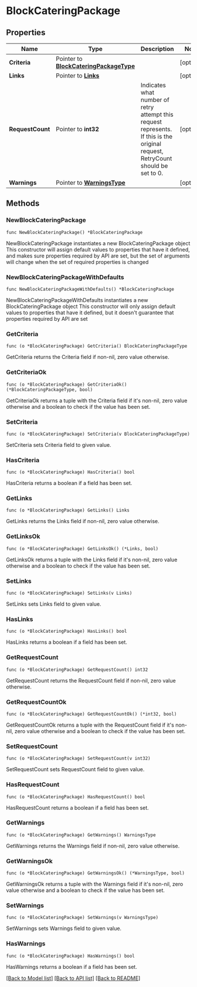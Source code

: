 # BlockCateringPackage

## Properties

Name | Type | Description | Notes
------------ | ------------- | ------------- | -------------
**Criteria** | Pointer to [**BlockCateringPackageType**](BlockCateringPackageType.md) |  | [optional] 
**Links** | Pointer to [**Links**](Links.md) |  | [optional] 
**RequestCount** | Pointer to **int32** | Indicates what number of retry attempt this request represents. If this is the original request, RetryCount should be set to 0. | [optional] 
**Warnings** | Pointer to [**WarningsType**](WarningsType.md) |  | [optional] 

## Methods

### NewBlockCateringPackage

`func NewBlockCateringPackage() *BlockCateringPackage`

NewBlockCateringPackage instantiates a new BlockCateringPackage object
This constructor will assign default values to properties that have it defined,
and makes sure properties required by API are set, but the set of arguments
will change when the set of required properties is changed

### NewBlockCateringPackageWithDefaults

`func NewBlockCateringPackageWithDefaults() *BlockCateringPackage`

NewBlockCateringPackageWithDefaults instantiates a new BlockCateringPackage object
This constructor will only assign default values to properties that have it defined,
but it doesn't guarantee that properties required by API are set

### GetCriteria

`func (o *BlockCateringPackage) GetCriteria() BlockCateringPackageType`

GetCriteria returns the Criteria field if non-nil, zero value otherwise.

### GetCriteriaOk

`func (o *BlockCateringPackage) GetCriteriaOk() (*BlockCateringPackageType, bool)`

GetCriteriaOk returns a tuple with the Criteria field if it's non-nil, zero value otherwise
and a boolean to check if the value has been set.

### SetCriteria

`func (o *BlockCateringPackage) SetCriteria(v BlockCateringPackageType)`

SetCriteria sets Criteria field to given value.

### HasCriteria

`func (o *BlockCateringPackage) HasCriteria() bool`

HasCriteria returns a boolean if a field has been set.

### GetLinks

`func (o *BlockCateringPackage) GetLinks() Links`

GetLinks returns the Links field if non-nil, zero value otherwise.

### GetLinksOk

`func (o *BlockCateringPackage) GetLinksOk() (*Links, bool)`

GetLinksOk returns a tuple with the Links field if it's non-nil, zero value otherwise
and a boolean to check if the value has been set.

### SetLinks

`func (o *BlockCateringPackage) SetLinks(v Links)`

SetLinks sets Links field to given value.

### HasLinks

`func (o *BlockCateringPackage) HasLinks() bool`

HasLinks returns a boolean if a field has been set.

### GetRequestCount

`func (o *BlockCateringPackage) GetRequestCount() int32`

GetRequestCount returns the RequestCount field if non-nil, zero value otherwise.

### GetRequestCountOk

`func (o *BlockCateringPackage) GetRequestCountOk() (*int32, bool)`

GetRequestCountOk returns a tuple with the RequestCount field if it's non-nil, zero value otherwise
and a boolean to check if the value has been set.

### SetRequestCount

`func (o *BlockCateringPackage) SetRequestCount(v int32)`

SetRequestCount sets RequestCount field to given value.

### HasRequestCount

`func (o *BlockCateringPackage) HasRequestCount() bool`

HasRequestCount returns a boolean if a field has been set.

### GetWarnings

`func (o *BlockCateringPackage) GetWarnings() WarningsType`

GetWarnings returns the Warnings field if non-nil, zero value otherwise.

### GetWarningsOk

`func (o *BlockCateringPackage) GetWarningsOk() (*WarningsType, bool)`

GetWarningsOk returns a tuple with the Warnings field if it's non-nil, zero value otherwise
and a boolean to check if the value has been set.

### SetWarnings

`func (o *BlockCateringPackage) SetWarnings(v WarningsType)`

SetWarnings sets Warnings field to given value.

### HasWarnings

`func (o *BlockCateringPackage) HasWarnings() bool`

HasWarnings returns a boolean if a field has been set.


[[Back to Model list]](../README.md#documentation-for-models) [[Back to API list]](../README.md#documentation-for-api-endpoints) [[Back to README]](../README.md)


